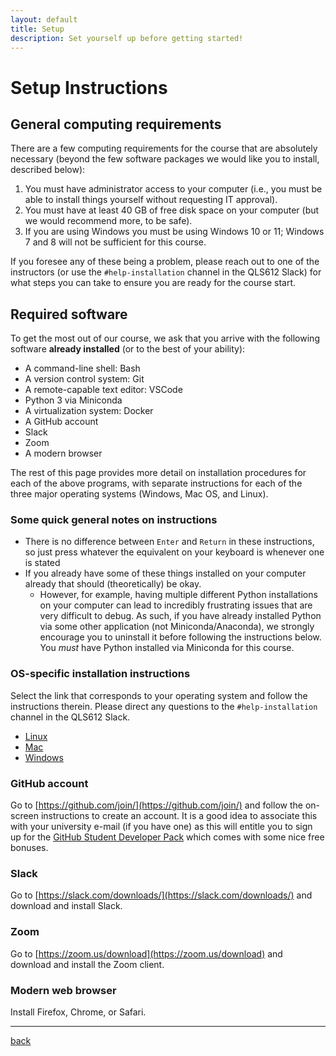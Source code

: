 ```yaml
---
layout: default
title: Setup
description: Set yourself up before getting started!
---
```


# Setup Instructions

## General computing requirements

There are a few computing requirements for the course that are absolutely
necessary (beyond the few software packages we would like you to install,
described below):

1. You must have administrator access to your computer (i.e., you must be able
   to install things yourself without requesting IT approval).
1. You must have at least 40 GB of free disk space on your computer (but we
   would recommend more, to be safe).
1. If you are using Windows you must be using Windows 10 or 11; Windows 7 and 8
   will not be sufficient for this course.

If you foresee any of these being a problem, please reach out to one of the
instructors (or use the `#help-installation` channel in the QLS612 Slack) for
what steps you can take to ensure you are ready for the course start.

## Required software

To get the most out of our course, we ask that you arrive with the following
software **already installed** (or to the best of your ability):

- A command-line shell: Bash
- A version control system: Git
- A remote-capable text editor: VSCode
- Python 3 via Miniconda
- A virtualization system: Docker
- A GitHub account
- Slack
- Zoom
- A modern browser

The rest of this page provides more detail on installation procedures for each
of the above programs, with separate instructions for each of the three major
operating systems (Windows, Mac OS, and Linux).

### Some quick general notes on instructions

- There is no difference between `Enter` and `Return` in these instructions, so
  just press whatever the equivalent on your keyboard is whenever one is stated
- If you already have some of these things installed on your computer already
  that should (theoretically) be okay.
  - However, for example, having multiple different Python installations on your
    computer can lead to incredibly frustrating issues that are very difficult
    to debug. As such, if you have already installed Python via some other
    application (not Miniconda/Anaconda), we strongly encourage you to uninstall
    it before following the instructions below. You _must_ have Python installed
    via Miniconda for this course.

### OS-specific installation instructions

Select the link that corresponds to your operating system and follow the
instructions therein. Please direct any questions to the `#help-installation`
channel in the QLS612 Slack.

- [Linux](./linux-setup.html)
- [Mac](./mac-setup.html)
- [Windows](./windows-setup.html)

### GitHub account

Go to [https://github.com/join/](https://github.com/join/) and follow the
on-screen instructions to create an account. It is a good idea to associate this
with your university e-mail (if you have one) as this will entitle you to sign
up for the [GitHub Student Developer Pack](https://education.github.com/pack)
which comes with some nice free bonuses.

### Slack

Go to [https://slack.com/downloads/](https://slack.com/downloads/) and download
and install Slack.

### Zoom

Go to [https://zoom.us/download](https://zoom.us/download) and download and
install the Zoom client.

### Modern web browser

Install Firefox, Chrome, or Safari.

---

[back](./)
